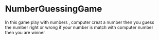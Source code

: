 # NumberGuessingGame
In this game play with numbers , computer creat a number then you guess the number right or wrong if your number is match with computer number then you are winner
